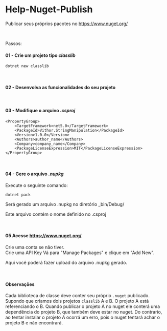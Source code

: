 # Help-Nuget-Publish

Publicar seus próprios pacotes no <https://www.nuget.org/>

<br>

Passos:

#### 01 - Crie um projeto tipo _classlib_
``` 
dotnet new classlib
``` 

<br>

#### 02 - Desenvolva as funcionalidades do seu projeto

<br>

#### 03 - Modifique o arquivo _.csproj_
``` 
<PropertyGroup>
    <TargetFramework>net5.0</TargetFramework>
    <PackageId>Vithor.StringManipulation</PackageId>
    <Version>1.0.0</Version>
    <Authors>author_name</Authors>
    <Company>company_name</Company>
    <PackageLicenseExpression>MIT</PackageLicenseExpression>
</PropertyGroup>  
``` 

<br>

#### 04 - Gere o arquivo _.nupkg_
Execute o seguinte comando:
``` 
dotnet pack
```

Será gerado um arquivo .nupkg no diretório _bin/Debug/ 

Este arquivo contém o nome definido no .csproj <PackageId>

<br>

#### 05 Acesse <https://www.nuget.org/>
Crie uma conta se não tiver.  
Crie uma API Key
Vá para "Manage Packages" e clique em "Add New". 

Aqui você poderá fazer upload do arquivo .nupkg gerado.



<br>

#### Observações  
Cada biblioteca de classe deve conter seu próprio `.nuget` publicado.   
Supondo que criamos dois projetos `classlib` A e B. O projeto A está referenciando o B. Quando publicar o projeto A no nuget ele conterá uma dependência do projeto B, que também deve estar no nuget. Do contrario, ao tentar instalar o projeto A ocorrá um erro, pois o nuget tentará achar o projeto B e não encontrará.











